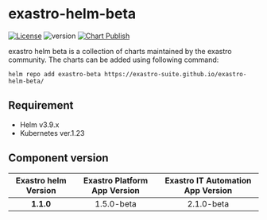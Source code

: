 # exastro-helm-beta
[![License](https://img.shields.io/badge/License-Apache%202.0-blue.svg)](https://opensource.org/licenses/Apache-2.0)
![version](https://img.shields.io/badge/version-1.0.0-blue.svg)
[![Chart Publish](https://github.com/exastro-suite/exastro-helm-beta/actions/workflows/publish.yml/badge.svg)](https://github.com/exastro-suite/exastro-helm-beta/actions/workflows/publish.yml)


exastro helm beta is a collection of charts maintained by the exastro community.
The charts can be added using following command:

```
helm repo add exastro-beta https://exastro-suite.github.io/exastro-helm-beta/
```

## Requirement

- Helm v3.9.x
- Kubernetes ver.1.23

## Component version

| Exastro helm Version   | Exastro Platform App Version | Exastro IT Automation App Version |
| :-------: | :-------: | :-------: |
|    **1.1.0**    |    1.5.0-beta    |   2.1.0-beta   |
